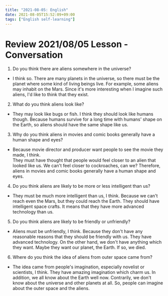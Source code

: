 ```yaml
---
title: "2021-08-05: English"
date: 2021-08-05T15:52:09+09:00
tags: ["English self-learning"]
---
```


# Review 2021/08/05 Lesson - Conversation

1. Do you think there are aliens somewhere in the universe?
  - I think so. There are many planets in the universe,
  so there must be the planet where some kind of living beings live.
  For example, some aliens may inhabit on the Mars.
  Since it's more interesting when I imagine such aliens,
  I'd like to think that they exist.
2. What do you think aliens look like?
  - They may look like bugs or fish.
  I think they should look like humans though.
  Because humans survive for a long time with humans' shape on the Earth,
  so aliens should have the same shape like us.
3. Why do you think aliens in movies and comic books generally have a human shape and eyes?
  - Because movie director and producer want people to see the movie they made, I think.  
  They must have thought that people would feel closer to an alien that looked like us. We can't feel closer to cockroaches, can we?
  Therefore, aliens in movies and comic books generally have a human shape and eyes.
4. Do you think aliens are likely to be more or less intelligent than us?
  - They must be much more intelligent than us, I think.
  Because we can't reach even the Mars, but they could reach the Earth.
  They should have intelligent space crafts.
  It means that they have more advanced technology than us.
5. Do you think aliens are likely to be friendly or unfriendly?
  - Aliens must be unfriendly, I think.
  Because they don't have any reasonable reasons that they should be friendly with us. They have advanced technology.
  On the other hand, we don't have anything which they want.
  Maybe they want our planet, the Earth. If so, we died.
6. Where do you think the idea of aliens from outer space came from?
  - The idea came from people's imagination, especially novelist or scientists, I think.
  They have amazing imagination which charm us.
  In addition, we all know about the Earth well now.
  Contrarily, we don't know about the universe and other planets at all.
  So, people can imagine about the outer space and the aliens.
